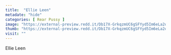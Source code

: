 ```yaml
---
title:  "Ellie Leen"
metadate: "hide"
categories: [ Rear Pussy ]
image: "https://external-preview.redd.it/Db17X-GrkqzmUC6gSFYyd5Im6eLa2oE2FpVMkTaR2Sk.jpg?auto=webp&s=4d8b3c5d1e4c558b875718eb6f44ca8e52f6cc76"
thumb: "https://external-preview.redd.it/Db17X-GrkqzmUC6gSFYyd5Im6eLa2oE2FpVMkTaR2Sk.jpg?width=640&crop=smart&auto=webp&s=6ec54caec1de1c843a104940a82b61e054242044"
visit: ""
---
```

Ellie Leen
